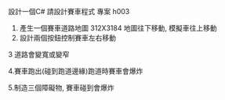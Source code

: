 設計一個C# 請設計賽車程式 專案 h003
1. 產生一個賽車道路地圖 312X3184 地圖往下移動, 模擬車往上移動
2. 設計兩個按鈕控制賽車左右移動

3 道路會變寬或變窄

4.賽車跑出(碰到跑道邊緣)跑道時賽車會爆炸

5.制造三個障礙物, 賽車碰到會爆炸